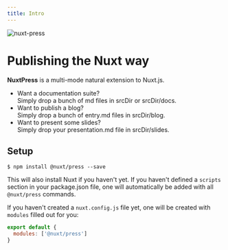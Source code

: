 ```yaml
---
title: Intro
---
```


![nuxt-press][logo]

# Publishing the Nuxt way

[logo]: https://user-images.githubusercontent.com/904724/59497906-a2d9d680-8e94-11e9-8fac-a7172827f349.png

**NuxtPress** is a multi-mode natural extension to Nuxt.js.

* Want a documentation suite?<br>Simply drop a bunch of md files in srcDir or srcDir/docs.
* Want to publish a blog?<br>Simply drop a bunch of entry.md files in srcDir/blog.
* Want to present some slides?<br>Simply drop your presentation.md file in srcDir/slides.

## Setup

```shell
$ npm install @nuxt/press --save
```

This will also install Nuxt if you haven't yet. If you haven't defined a 
`scripts` section in your package.json file, one will automatically be added 
with all `@nuxt/press` commands.

If you haven't created a `nuxt.config.js` file yet, one will be created with 
`modules` filled out for you:

```js
export default {
  modules: ['@nuxt/press']
}
```